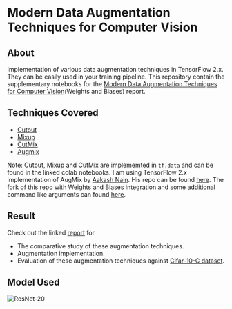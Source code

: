 # Modern Data Augmentation Techniques for Computer Vision

## About
Implementation of various data augmentation techniques in TensorFlow 2.x. They can be easily used in your training pipeline. This repository contain the supplementary notebooks for the [Modern Data Augmentation Techniques for Computer Vision](https://app.wandb.ai/authors/tfaugmentation/reports/Modern-Data-Augmentation-Techniques-for-Computer-Vision--VmlldzoxNDA2NTc)(Weights and Biases) report.

## Techniques Covered

* [Cutout](https://github.com/ayulockin/DataAugmentationTF/blob/master/CIFAR_10_with_Cutout_Augmentation.ipynb)
* [Mixup](https://github.com/ayulockin/DataAugmentationTF/blob/master/CIFAR_10_with_Mixup_Augmentation.ipynb)
* [CutMix](https://github.com/ayulockin/DataAugmentationTF/blob/master/CIFAR_10_with_CutMix_Augmentation.ipynb)
* [Augmix](https://github.com/ayulockin/DataAugmentationTF/blob/master/Cifar_10_with_AugMix_Augmentation.ipynb)

Note: Cutout, Mixup and CutMix are implememted in `tf.data` and can be found in the linked colab notebooks. I am using TensorFlow 2.x implementation of AugMix by [Aakash Nain](). His repo can be found [here](). The fork of this repo with Weights and Biases integration and some additional command like arguments can found [here]().   

## Result

Check out the linked [report](https://app.wandb.ai/authors/tfaugmentation/reports/Modern-Data-Augmentation-Techniques-for-Computer-Vision--VmlldzoxNDA2NTc) for 

* The comparative study of these augmentation techniques. 
* Augmentation implementation.
* Evaluation of these augmentation techniques against [Cifar-10-C dataset](https://zenodo.org/record/2535967).

## Model Used

![ResNet-20](https://github.com/ayulockin/DataAugmentationTF/blob/master/images/model.png)

